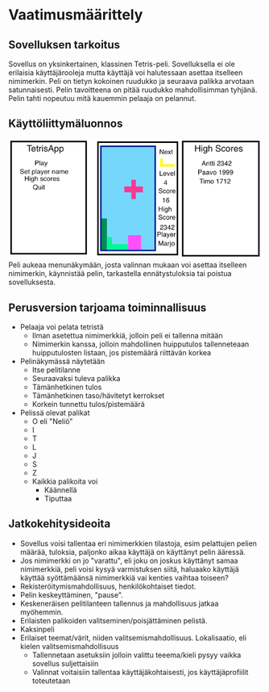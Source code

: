 # Vaatimusmäärittely

## Sovelluksen tarkoitus
Sovellus on yksinkertainen, klassinen Tetris-peli. Sovelluksella ei ole erilaisia käyttäjärooleja mutta käyttäjä voi halutessaan asettaa itselleen nimimerkin. Peli on tietyn kokoinen ruudukko ja seuraava palikka arvotaan satunnaisesti. Pelin tavoitteena on pitää ruudukko mahdollisimman tyhjänä. Pelin tahti nopeutuu mitä kauemmin pelaaja on pelannut.

## Käyttöliittymäluonnos
![Käyttöliittymäluonnos](https://raw.githubusercontent.com/kordaniel/ot-harjoitustyo/master/dokumentaatio/kuvat/gui_mockup.png)
Peli aukeaa menunäkymään, josta valinnan mukaan voi asettaa itselleen nimimerkin, käynnistää pelin, tarkastella ennätystuloksia tai poistua sovelluksesta.

## Perusversion tarjoama toiminnallisuus
* Pelaaja voi pelata tetristä
  * Ilman asetettua nimimerkkiä, jolloin peli ei tallenna mitään
  * Nimimerkin kanssa, jolloin mahdollinen huipputulos tallenneteaan huipputulosten listaan, jos pistemäärä riittävän korkea
* Pelinäkymässä näytetään
  * Itse pelitilanne
  * Seuraavaksi tuleva palikka
  * Tämänhetkinen tulos
  * Tämänhetkinen taso/hävitetyt kerrokset
  * Korkein tunnettu tulos/pistemäärä
* Pelissä olevat palikat
  * O eli "Neliö"
  * I
  * T
  * L
  * J
  * S
  * Z
  * Kaikkia palikoita voi
    * Käännellä
    * Tiputtaa

## Jatkokehitysideoita
* Sovellus voisi tallentaa eri nimimerkkien tilastoja, esim pelattujen pelien määrää, tuloksia, paljonko aikaa käyttäjä on käyttänyt pelin ääressä.  
* Jos nimimerkki on jo "varattu", eli joku on joskus käyttänyt samaa nimimerkkiä, peli voisi kysyä varmistuksen siitä, haluaako käyttäjä käyttää syöttämäänsä nimimerkkiä vai kenties vaihtaa toiseen?  
* Rekisteröitymismahdollisuus, henkilökohtaiset tiedot.
* Pelin keskeyttäminen, "pause".
* Keskeneräisen pelitilanteen tallennus ja mahdollisuus jatkaa myöhemmin.
* Erilaisten palikoiden valitseminen/poisjättäminen pelistä.
* Kaksinpeli
* Erilaiset teemat/värit, niiden valitsemismahdollisuus. Lokalisaatio, eli kielen valitsemismahdollisuus
  * Tallennetaan asetuksiin jolloin valittu teeema/kieli pysyy vaikka sovellus suljettaisiin
  * Valinnat voitaisiin tallentaa käyttäjäkohtaisesti, jos käyttäjäprofiilit toteutetaan

